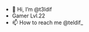 - 👋 Hi, I’m @t3ldif
- Gamer Lvl.22
- 📫 How to reach me @teldif_

<!---
t3ldif/t3ldif is a ✨ special ✨ repository because its `README.md` (this file) appears on your GitHub profile.
You can click the Preview link to take a look at your changes.
--->
